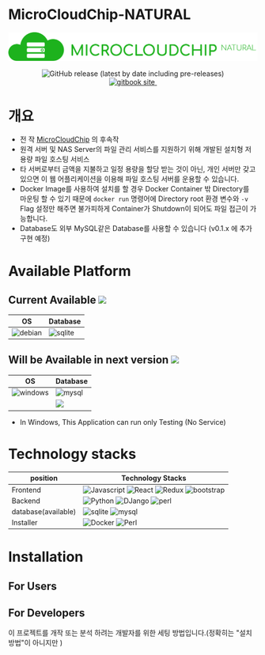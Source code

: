 # MicroCloudChip-NATURAL

![](readme-asset/title.png)
<center>
<img alt="GitHub release (latest by date including pre-releases)" src="https://img.shields.io/github/v/release/SweetCase-Cobalto/MicroCloudChip-NATURAL?include_prereleases&style=for-the-badge"><br>
<a href="https://seokbong60.gitbook.io/microcloudchip-natural/">
<img alt="gitbook site" src="https://img.shields.io/badge/GitBook-7B36ED?style=for-the-badge&logo=gitbook&logoColor=white">
</a>
<a href="https://hub.docker.com/repository/docker/recomadock/microcloudchip-natural">
<img alt="" src="https://img.shields.io/badge/Docker Hub-2CA5E0?style=for-the-badge&logo=docker&logoColor=white">
</a>
</center>



# 개요
* 전 작 [MicroCloudChip](https://github.com/SweetCase-Cobalto/MicroCloudChip) 의 후속작
* 원격 서버 및  NAS Server의 파일 관리 서비스를 지원하기 위해 개발된 설치형 저용량 파일 호스팅 서비스
* 타 서버로부터 금액을 지불하고 일정 용량을 할당 받는 것이 아닌, 개인 서버만 갖고 있으면 이 웹 어플리케이션을 이용해 파일 호스팅 서버를 운용할 수 있습니다.
* Docker Image를 사용하여 설치를 할 경우 Docker Container 밖 Directory를 마운팅 할 수 있기 때문에 ```docker run``` 명령어에 Directory root 환경 변수와 ```-v``` Flag 설정만 해주면 불가피하게 Container가 Shutdown이 되어도 파일 접근이 가능합니다.
* Database도 외부 MySQL같은 Database를 사용할 수 있습니다 (v0.1.x 에 추가 구현 예정)

# Available Platform
## Current Available ![](https://img.shields.io/badge/version-0.0.x-blue?style=flat-square)
|OS|Database|
|---|---|
|![debian](https://img.shields.io/badge/Debian-A81D33?style=for-the-badge&logo=debian&logoColor=white)|![sqlite](https://img.shields.io/badge/SQLite-07405E?style=for-the-badge&logo=sqlite&logoColor=white)|
## Will be Available in next version ![](https://img.shields.io/badge/version-0.1.x-brightgreen?style=flat-square)
|OS|Database|
|---|---|
|![windows](https://img.shields.io/badge/Windows-0078D6?style=for-the-badge&logo=windows&logoColor=white)|![mysql](https://img.shields.io/badge/MySQL-00000F?style=for-the-badge&logo=mysql&logoColor=white)|
||![](https://img.shields.io/badge/MariaDB-003545?style=for-the-badge&logo=mariadb&logoColor=whit)|
* In Windows, This Application can run only Testing (No Service)

# Technology stacks
|position|Technology Stacks|
|---|---|
|Frontend|![Javascript](https://img.shields.io/badge/JavaScript(Node)-14.x-323330?style=flat-square&logo=javascript&logoColor=F7DF1E&color=yellow) ![React](https://img.shields.io/badge/React-17.x-20232A?style=flat-square&logo=react&logoColor=61DAFB) ![Redux](https://img.shields.io/badge/Redux-593D88?style=flat-square&logo=redux&logoColor=white) ![bootstrap](https://img.shields.io/badge/Bootstrap-5.x-563D7C?style=flat-square&logo=bootstrap&logoColor=white)|
|Backend|![Python](https://img.shields.io/badge/Python-3.9.x-3776AB?style=flat-square&logo=python&logoColor=white) ![DJango](https://img.shields.io/badge/Django-3.2.x-092E20?style=flat-square&logo=django&logoColor=green) ![perl](https://img.shields.io/badge/Perl-5.x-39457E?style=flat-square&logo=perl&logoColor=white)|
|database(available)|![sqlite](https://img.shields.io/badge/SQLite-07405E?style=flat-square&logo=sqlite&logoColor=white) ![mysql](https://img.shields.io/badge/MySQL-00000F?style=flat-square&logo=mysql&logoColor=white) |
|Installer|![Docker](https://img.shields.io/badge/Docker-2CA5E0?style=flat-square&logo=docker&logoColor=white) ![Perl](https://img.shields.io/badge/Perl-39457E?style=flat-square&logo=perl&logoColor=white)|

# Installation
## For Users
## For Developers
이 프로젝트를 개작 또는 분석 하려는 개발자를 위한 세팅 방법입니다.(정확히는 "설치 방법"이 아니지만 )